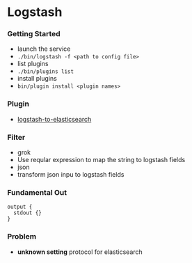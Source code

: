 # Logstash

### Getting Started
* launch the service
 * `./bin/logstash -f <path to config file>`
* list plugins
 * `./bin/plugins list`
* install plugins
 * `bin/plugin install <plugin names>`

### Plugin
* [logstash-to-elasticsearch](https://github.com/logstash-plugins/logstash-output-elasticsearch)

### Filter
* grok
 * Use reqular expression to map the string to logstash fields
* json
 * transform json inpu to logstash fields

### Fundamental Out
```
output {
  stdout {}
}
```

### Problem
* **unknown setting** protocol for elasticsearch